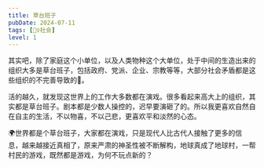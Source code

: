 ```yaml
---
title: 草台班子
pubDate: 2024-07-11
tags: [👯‍♀️社会]
level: 1
---
```


其实吧，除了家庭这个小单位，以及人类物种这个大单位，处于中间的生造出来的组织大多是草台班子，包括政府、党派、企业、宗教等等，大部分社会矛盾都是这些组织的不完善导致的🤔。

活的越久，就发现这世界上的工作大多数都在演戏。很多看起来高大上的组织，其实都是草台班子。剧本都是少数人操控的，迟早要演砸了的。所以我更喜欢自然自在自主的生活，不以物喜，不以己悲，更喜欢平和淡然的心态。

🌍世界都是个草台班子，大家都在演戏，只是现代人比古代人接触了更多的信息，越来越接近真相了，原来严肃的神圣性被不断解构，地球真成了地球村，一帮村民的游戏，既然都是游戏，为何不玩点新的？
